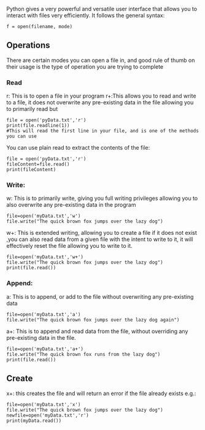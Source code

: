 Python gives a very powerful and versatile user interface that allows you to interact with files very efficiently.
It follows the general syntax:

	f = open(filename, mode)


## Operations
There are certain modes you can open a file in, and good rule of thumb on their usage is the type of operation you are trying to complete
### Read
r: This is to open a file in your program
r+:This allows you to read and write to a file, it does not overwrite any pre-existing data in the file
allowing you to primarily read but

	file = open('pyData.txt','r')
	print(file.readline(1))
	#This will read the first line in your file, and is one of the methods you can use
You can use plain read to extract the contents of the file:

	file = open('pyData.txt','r')
	fileContent=file.read()
	print(fileContent)
### Write:
w: This is to primarily write, giving you full writing privileges allowing you to also overwrite any pre-existing data in the program

	file=open('myData.txt','w')
	file.write("The quick brown fox jumps over the lazy dog")
	
w+: This is extended writing, allowing you to create a file if it does not exist ,you can also read data from a given file with the intent to write to it, it will effectively reset the file allowing you to write to it.


	file=open('myData.txt','w+')
	file.write("The quick brown fox jumps over the lazy dog")
	print(file.read())

### Append:
a: This is to append, or add to the file without overwriting any pre-existing data

	file=open('myData.txt','a')
	file.write("The quick brown fox jumps over the lazy dog again")
	
a+:  This is to append and read data from the file, without overriding any pre-existing data in the file.

	file=open('myData.txt','a+')
	file.write("The quick brown fox runs from the lazy dog")
	print(file.read())
## Create
x+: this creates the file and will return an error if the file already exists
e.g.:

	file=open('myData.txt','x')
	file.write("The quick brown fox jumps over the lazy dog")
	newfile=open('myData.txt','r')
	print(myData.read())


